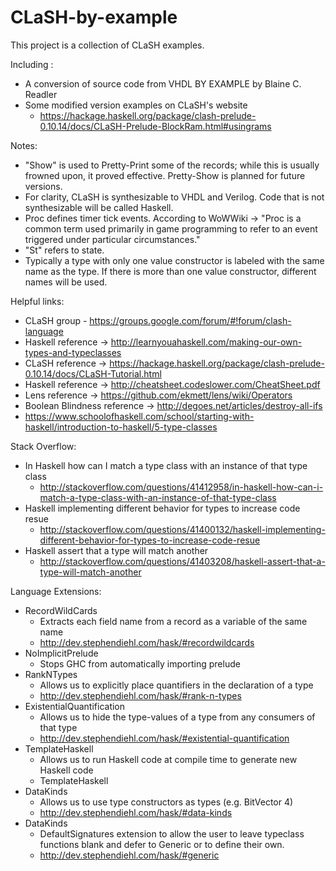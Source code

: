 # CLaSH-by-example
This project is a collection of CLaSH examples.

Including :
- A conversion of source code from VHDL BY EXAMPLE by Blaine C. Readler
- Some modified version examples on CLaSH's website
  * https://hackage.haskell.org/package/clash-prelude-0.10.14/docs/CLaSH-Prelude-BlockRam.html#usingrams


Notes:
- "Show" is used to Pretty-Print some of the records; while this is usually frowned upon, it proved effective. Pretty-Show is planned for future versions.
- For clarity, CLaSH is synthesizable to VHDL and Verilog. Code that is not synthesizable will be called Haskell.
- Proc defines timer tick events. According to WoWWiki -> "Proc is a common term used primarily in game programming to refer to an event triggered under particular circumstances."
- "St" refers to state.
- Typically a type with only one value constructor is labeled with the same name as the type. If there is more than one value constructor, different names will be used.


Helpful links:
- CLaSH group - https://groups.google.com/forum/#!forum/clash-language
- Haskell reference -> http://learnyouahaskell.com/making-our-own-types-and-typeclasses
- CLaSH reference -> https://hackage.haskell.org/package/clash-prelude-0.10.14/docs/CLaSH-Tutorial.html
- Haskell reference -> http://cheatsheet.codeslower.com/CheatSheet.pdf
- Lens reference -> https://github.com/ekmett/lens/wiki/Operators
- Boolean Blindness reference -> http://degoes.net/articles/destroy-all-ifs
- https://www.schoolofhaskell.com/school/starting-with-haskell/introduction-to-haskell/5-type-classes


Stack Overflow:
- In Haskell how can I match a type class with an instance of that type class
  * http://stackoverflow.com/questions/41412958/in-haskell-how-can-i-match-a-type-class-with-an-instance-of-that-type-class
- Haskell implementing different behavior for types to increase code resue
  * http://stackoverflow.com/questions/41400132/haskell-implementing-different-behavior-for-types-to-increase-code-resue
- Haskell assert that a type will match another
  * http://stackoverflow.com/questions/41403208/haskell-assert-that-a-type-will-match-another

Language Extensions:
- RecordWildCards
  * Extracts each field name from a record as a variable of the same name
  * http://dev.stephendiehl.com/hask/#recordwildcards
- NoImplicitPrelude
  * Stops GHC from automatically importing prelude
- RankNTypes
  * Allows us to explicitly place quantifiers in the declaration of a type
  * http://dev.stephendiehl.com/hask/#rank-n-types
- ExistentialQuantification
  * Allows us to hide the type-values of a type from any consumers of that type
  * http://dev.stephendiehl.com/hask/#existential-quantification
- TemplateHaskell
  * Allows us to run Haskell code at compile time to generate new Haskell code
  * TemplateHaskell
- DataKinds
  * Allows us to use type constructors as types (e.g. BitVector 4)
  * http://dev.stephendiehl.com/hask/#data-kinds
- DataKinds
  * DefaultSignatures extension to allow the user to leave typeclass functions blank and defer to Generic or to define their own.
  * http://dev.stephendiehl.com/hask/#generic
